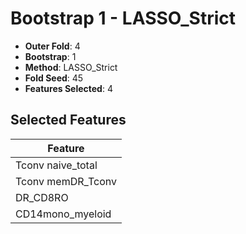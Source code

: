 # Bootstrap 1 - LASSO_Strict

- **Outer Fold**: 4
- **Bootstrap**: 1
- **Method**: LASSO_Strict
- **Fold Seed**: 45
- **Features Selected**: 4

## Selected Features

| Feature |
|---------|
| Tconv naive_total |
| Tconv memDR_Tconv |
| DR_CD8RO |
| CD14mono_myeloid |
